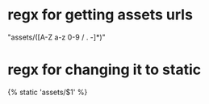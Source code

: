 # regx for getting assets urls
"assets/([A-Z a-z 0-9 / . -]*)"

# regx for changing it to static
{% static 'assets/$1' %}